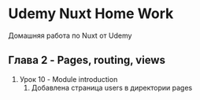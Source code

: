 <h1 text-align="center">Udemy Nuxt Home Work</h1>

Домашняя работа по Nuxt от Udemy

## Глава 2 - Pages, routing, views

<ol>
  <li> Урок 10 - Module introduction
    <ol>
      <li>Добавлена страница users в директории pages</li>
    </ol>
  </li>
</ol>
